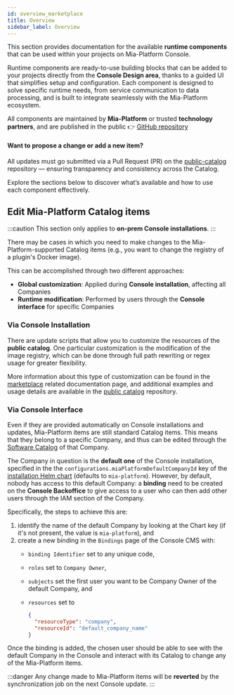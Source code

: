 ```yaml
---
id: overview_marketplace
title: Overview
sidebar_label: Overview
---
```


This section provides documentation for the available **runtime components** that can be used within your projects on Mia-Platform Console.

Runtime components are ready-to-use building blocks that can be added to your projects directly from the **Console Design area**, thanks to a guided UI that simplifies setup and configuration.
Each component is designed to solve specific runtime needs, from service communication to data processing, and is built to integrate seamlessly with the Mia-Platform ecosystem.

All components are maintained by **Mia-Platform** or trusted **technology partners**, and are published in the public 👉 [GitHub repository](https://github.com/mia-platform-marketplace/public-catalog)

#### Want to propose a change or add a new item?

All updates must go submitted via a Pull Request (PR) on the [public-catalog](https://github.com/mia-platform-marketplace/public-catalog) repository — ensuring transparency and consistency across the Catalog.

Explore the sections below to discover what’s available and how to use each component effectively.

## Edit Mia-Platform Catalog items

:::caution
This section only applies to **on-prem Console installations**.
:::

There may be cases in which you need to make changes to the Mia-Platform-supported Catalog items (e.g., you want to change the registry of a plugin's Docker image).

This can be accomplished through two different approaches:

- **Global customization**: Applied during **Console installation**, affecting all Companies
- **Runtime modification**: Performed by users through the **Console interface** for specific Companies

### Via Console Installation

There are update scripts that allow you to customize the resources of the **public catalog**. One particular customization is the modification of the image registry, which can be done through full path rewriting or regex usage for greater flexibility.

More information about this type of customization can be found in the [marketplace][resources-customization] related documentation page, and additional examples and usage details are available in the [public catalog][public-catalog] repository.

### Via Console Interface

Even if they are provided automatically on Console installations and updates, Mia-Platform items are still standard Catalog items. This means that they belong to a specific Company, and thus can be edited through the [Software Catalog](/software-catalog/overview.md) of that Company.

The Company in question is the **default one** of the Console installation, specified in the the `configurations.miaPlatformDefaultCompanyId` key of the [installation Helm chart](/infrastructure/self-hosted/installation-chart/helm-values/10_installation-chart-example.md) (defaults to `mia-platform`). However, by default, nobody has access to this default Company: a **binding** need to be created on the **Console Backoffice** to give access to a user who can then add other users through the IAM section of the Company.

Specifically, the steps to achieve this are:

1. identify the name of the default Company by looking at the Chart key (if it's not present, the value is `mia-platform`), and
2. create a new binding in the `Bindings` page of the Console CMS with:
   - `binding Identifier` set to any unique code,
   - `roles` set to `Company Owner`,
   - `subjects` set the first user you want to be Company Owner of the default Company, and
   - `resources` set to

      ```json
      {
        "resourceType": "company",
        "resourceId": "default_company_name"
      }
      ```

Once the binding is added, the chosen user should be able to see with the default Company in the Console and interact with its Catalog to change any of the Mia-Platform items.

:::danger
Any change made to Mia-Platform items will be **reverted** by the synchronization job on the next Console update.
:::

[resources-customization]: /infrastructure/self-hosted/installation-chart/helm-values/45_marketplace.md
[public-catalog]: https://github.com/mia-platform-marketplace/public-catalog